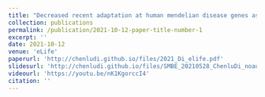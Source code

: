 ```yaml
---
title: "Decreased recent adaptation at human mendelian disease genes as a possible consequence of interference between advantageous and deleterious variants"
collection: publications
permalink: /publication/2021-10-12-paper-title-number-1
excerpt: '' 
date: 2021-10-12
venue: 'eLife'
paperurl: 'http://chenludi.github.io/files/2021_Di_elife.pdf'
slidesurl: 'http://chenludi.github.io/files/SMBE_20210528_ChenluDi_noaudio_0528.pdf'
videourl: 'https://youtu.be/nK1KgorccI4'
citation: ''
---
```


